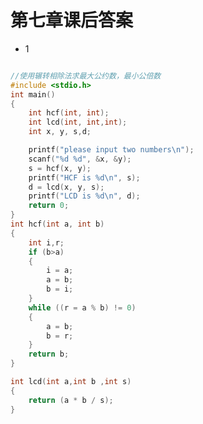 # 第七章课后答案

* 1

~~~C

//使用辗转相除法求最大公约数，最小公倍数
#include <stdio.h>
int main()
{
    int hcf(int, int);
    int lcd(int, int,int);
    int x, y, s,d;

    printf("please input two numbers\n");
    scanf("%d %d", &x, &y);
    s = hcf(x, y);
    printf("HCF is %d\n", s);
    d = lcd(x, y, s);
    printf("LCD is %d\n", d);
    return 0;
}
int hcf(int a, int b)
{
    int i,r;
    if (b>a)
    {
        i = a;
        a = b;
        b = i;
    }
    while ((r = a % b) != 0)
    {
        a = b;
        b = r;
    }
    return b;
}

int lcd(int a,int b ,int s)
{
    return (a * b / s);
}
~~~


~~~C

~~~


~~~C

~~~

~~~C

~~~

~~~C

~~~

~~~C

~~~

~~~C

~~~

~~~C

~~~

~~~C

~~~

~~~C

~~~

~~~C

~~~

~~~C

~~~

~~~C

~~~
